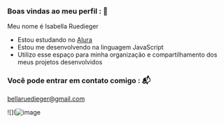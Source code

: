 ### Boas vindas ao meu perfil : 💙

Meu nome é Isabella Ruedieger

- Estou estudando no [Alura](https://www.alura.com.br)
- Estou me desenvolvendo na linguagem JavaScript
- Utilizo esse espaço para minha organização e compartilhamento dos meus projetos desenvolvidos

### Você pode entrar em contato comigo : 📬

bellaruedieger@gmail.com

![](![image](https://github.com/IsabellaRuedieger/Isabella-Ruedieger/assets/170437313/27e32dcd-2339-4a7a-82d4-4e58b5ddaf97)

